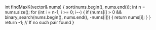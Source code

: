   int findMaxK(vector<int>& nums) {
        sort(nums.begin(), nums.end());
        int n = nums.size();
        for (int i = n-1; i >= 0; i--) {
            if (nums[i] > 0 && binary_search(nums.begin(), nums.end(), -nums[i])) {
                return nums[i];
            }
        }
        return -1;  // If no such pair found
    }
